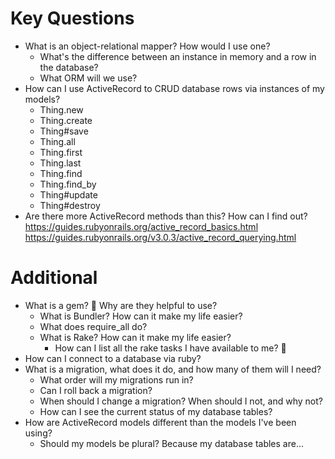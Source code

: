 # Key Questions
* What is an object-relational mapper? How would I use one?
  * What's the difference between an instance in memory and a row in the database?
  * What ORM will we use?
* How can I use ActiveRecord to CRUD database rows via instances of my models?
  * Thing.new
  * Thing.create
  * Thing#save
  * Thing.all
  * Thing.first
  * Thing.last
  * Thing.find
  * Thing.find_by
  * Thing#update
  * Thing#destroy
* Are there more ActiveRecord methods than this? How can I find out? https://guides.rubyonrails.org/active_record_basics.html
https://guides.rubyonrails.org/v3.0.3/active_record_querying.html

# Additional
* What is a gem? 💎 Why are they helpful to use?
  * What is Bundler? How can it make my life easier?
  * What does require_all do? 
  * What is Rake? How can it make my life easier?
    * How can I list all the rake tasks I have available to me? 🍵
* How can I connect to a database via ruby?
* What is a migration, what does it do, and how many of them will I need?
  * What order will my migrations run in?
  * Can I roll back a migration?
  * When should I change a migration? When should I not, and why not?
  * How can I see the current status of my database tables?
* How are ActiveRecord models different than the models I've been using?
  * Should my models be plural? Because my database tables are...


